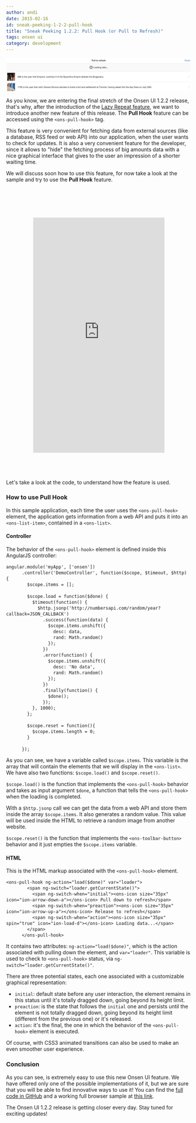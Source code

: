 ```yaml
---
author: andi
date: 2015-02-16
id: sneak-peeking-1-2-2-pull-hook
title: "Sneak Peeking 1.2.2: Pull Hook (or Pull to Refresh)"
tags: onsen ui
category: development
---
```


![Pull Hook intro](/blog/content/images/2015/Feb/Screen_Shot_2015_02_13_at_12_38_30_PM.png)

As you know, we are entering the final stretch of the Onsen UI 1.2.2 release, that's why, after the introduction of the [Lazy Repeat feature](http://onsen.io/blog/onsenui-1-2-2-new-components-lazy-repeat/), we want to introduce another new feature of this release. The **Pull Hook** feature can be accessed using the `<ons-pull-hook>` tag.

This feature is very convenient for fetching data from external sources (like a database, RSS feed or web API) into our application, when the user wants to check for updates.
It is also a very convenient feature for the developer, since it allows to "hide" the fetching process of big amounts data with a nice graphical interface that gives to the user an impression of a shorter waiting time.

<!-- more -->

We will discuss soon how to use this feature, for now take a look at the sample and try to use the **Pull Hook** feature.

<iframe style="background-image: url('/blog/content/images/2015/Feb/nexus5-1.png'); padding: 65px 9px 58px 11px;  display:block; margin:auto;margin-top:30px; border:none;" src="https://andipavllo.github.io/OnsenUI-PullHook/www/index.html"  width="359" height="640" scrolling="no"></iframe>

Let's take a look at the code, to understand how the feature is used.

### How to use Pull Hook

In this sample application, each time the user uses the `<ons-pull-hook>` element, the application gets information from a web API and puts it into an `<ons-list-item>`, contained in a `<ons-list>`.

#### Controller

The behavior of the `<ons-pull-hook>` element is defined inside this AngularJS controller:
```
angular.module('myApp', ['onsen'])
      .controller('DemoController', function($scope, $timeout, $http) {
        $scope.items = [];

        $scope.load = function($done) {
          $timeout(function() {
            $http.jsonp('http://numbersapi.com/random/year?callback=JSON_CALLBACK')
              .success(function(data) {
                $scope.items.unshift({
                  desc: data,
                  rand: Math.random()
                });
              })
              .error(function() {
                $scope.items.unshift({
                  desc: 'No data',
                  rand: Math.random()
                });
              })
              .finally(function() {
                $done();
              });
          }, 1000);
        };

        $scope.reset = function(){
          $scope.items.length = 0;
        }

      });
```

As you can see, we have a variable called `$scope.items`. This variable is the array that will contain the elements that we will display in the `<ons-list>`.
We have also two functions: `$scope.load()` and `$scope.reset()`.

`$scope.load()` is the function that implements the `<ons-pull-hook>` behavior and takes as input argument `$done`, a function that tells the `<ons-pull-hook>` when the loading is completed.

With a `$http.jsonp` call we can get the data from a web API and store them inside the array `$scope.items`. It also generates a random value. This value will be used inside the HTML to retrieve a random image from another website.

`$scope.reset()` is the function that implements the `<ons-toolbar-button>` behavior and it just empties the `$scope.items` variable.

#### HTML
This is the HTML markup associated with the `<ons-pull-hook>` element.

```
<ons-pull-hook ng-action="load($done)" var="loader">
        <span ng-switch="loader.getCurrentState()">
          <span ng-switch-when="initial"><ons-icon size="35px" icon="ion-arrow-down-a"></ons-icon> Pull down to refresh</span>
          <span ng-switch-when="preaction"><ons-icon size="35px" icon="ion-arrow-up-a"></ons-icon> Release to refresh</span>
          <span ng-switch-when="action"><ons-icon size="35px" spin="true" icon="ion-load-d"></ons-icon> Loading data...</span>
        </span>
      </ons-pull-hook>
```

It contains two attributes: `ng-action="load($done)"`, which is the action associated with pulling down the element, and `var="loader"`. This variable is used to check to `<ons-pull-hook>` status, via `ng-switch="loader.getCurrentState()"`.

There are three potential states, each one associated with a customizable graphical representation:

* `initial`: default state before any user interaction, the element remains in this status until it's totally dragged down, going beyond its height limit.
* `preaction`: is the state that follows the `initial` one and persists until the element is not totally dragged down, going beyond its height limit (different from the previous one) or it's released.
* `action`: it's the final, the one in which the behavior of the `<ons-pull-hook>` element is executed.

Of course, with CSS3 animated transitions can also be used to make an even smoother user experience.

### Conclusion
As you can see, is extremely easy to use this new Onsen UI feature. We have offered only one of the possible implementations of it, but we are sure that you will be able to find innovative ways to use it! You can find the [full code in GitHub](https://github.com/andipavllo/OnsenUI-PullHook) and a working full browser sample at [this link](http://andipavllo.github.io/OnsenUI-PullHook/www/index.html).

The Onsen UI 1.2.2 release is getting closer every day. Stay tuned for exciting updates!
